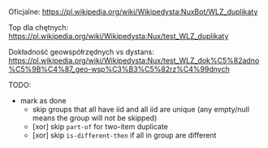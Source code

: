 Oficjalne:
https://pl.wikipedia.org/wiki/Wikipedysta:NuxBot/WLZ_duplikaty

Top dla chętnych:
https://pl.wikipedia.org/wiki/Wikipedysta:Nux/test_WLZ_duplikaty

Dokładność geowspółrzędnych vs dystans:
https://pl.wikipedia.org/wiki/Wikipedysta:Nux/test_WLZ_dok%C5%82adno%C5%9B%C4%87_geo-wsp%C3%B3%C5%82rz%C4%99dnych

TODO:
- mark as done
	- skip groups that all have iid and all iid are unique (any empty/null means the group will not be skipped)
	- [xor] skip `part-of` for two-item duplicate
	- [xor] skip `is-different-then` if all in group are different
